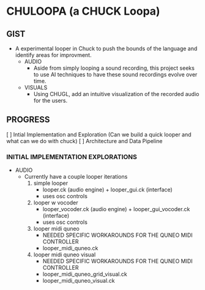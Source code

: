 # CHULOOPA (a CHUCK Loopa)

## GIST

- A experimental looper in Chuck to push the bounds of the language and identify areas for improvment.
  - AUDIO
    - Aside from simply looping a sound recording, this project seeks to use AI techniques to have these sound recordings evolve over time.
  - VISUALS
    - Using CHUGL, add an intuitive visualization of the recorded audio for the users.

## PROGRESS

[ ] Intial Implementation and Exploration (Can we build a quick looper and what can we do with chuck)
[ ] Architecture and Data Pipeline

### INITIAL IMPLEMENTATION EXPLORATIONS

- AUDIO
  - Currently have a couple looper iterations
    1. simple looper
       - looper.ck (audio engine) + looper_gui.ck (interface)
       - uses osc controls
    2. looper w vocoder
       - looper_vocoder.ck (audio engine) + looper_gui_vocoder.ck (interface)
       - uses osc controls
    3. looper midi quneo
       - NEEDED SPECIFIC WORKAROUNDS FOR THE QUNEO MIDI CONTROLLER
       - looper_midi_quneo.ck
    4. looper midi quneo visual
       - NEEDED SPECIFIC WORKAROUNDS FOR THE QUNEO MIDI CONTROLLER
       - looper_midi_quneo_grid_visual.ck
       - looper_midi_quneo_visual.ck

